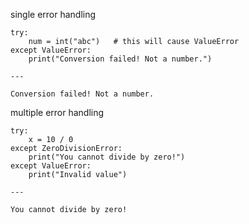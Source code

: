 single error handling
```
try:
    num = int("abc")   # this will cause ValueError
except ValueError:
    print("Conversion failed! Not a number.")

---

Conversion failed! Not a number.

```

multiple error handling 
```
try:
    x = 10 / 0
except ZeroDivisionError:
    print("You cannot divide by zero!")
except ValueError:
    print("Invalid value")

---

You cannot divide by zero!
```
